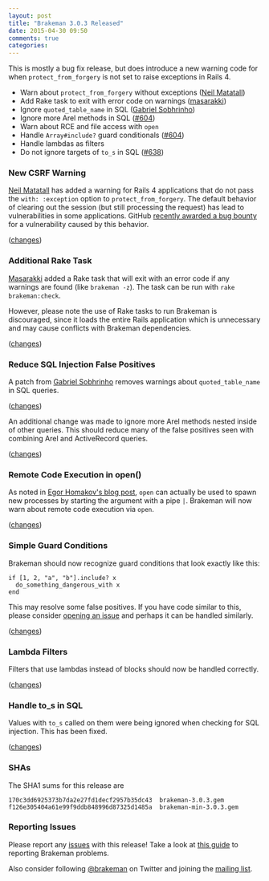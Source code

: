 ```yaml
---
layout: post
title: "Brakeman 3.0.3 Released"
date: 2015-04-30 09:50
comments: true
categories: 
---
```


This is mostly a bug fix release, but does introduce a new warning code for when `protect_from_forgery` is not set to raise exceptions in Rails 4.

* Warn about `protect_from_forgery` without exceptions ([Neil Matatall](https://github.com/oreoshake))
* Add Rake task to exit with error code on warnings ([masarakki](https://github.com/masarakki))
* Ignore `quoted_table_name` in SQL ([Gabriel Sobhrinho](https://github.com/sobrinho))
* Ignore more Arel methods in SQL ([#604](https://github.com/presidentbeef/brakeman/issues/604))
* Warn about RCE and file access with `open`
* Handle `Array#include?` guard conditionals ([#604](https://github.com/presidentbeef/brakeman/issues/604))
* Handle lambdas as filters
* Do not ignore targets of `to_s` in SQL ([#638](https://github.com/presidentbeef/brakeman/issues/638))

### New CSRF Warning

[Neil Matatall](https://github.com/oreoshake) has added a warning for Rails 4 applications that do not pass the `with: :exception` option to `protect_from_forgery`. The default behavior of clearing out the session (but still processing the request) has lead to vulnerabilities in some applications. GitHub [recently awarded a bug bounty](https://bounty.github.com/researchers/LukasReschke.html) for a vulnerability caused by this behavior.

([changes](https://github.com/presidentbeef/brakeman/pull/648))

### Additional Rake Task

[Masarakki](https://github.com/masarakki) added a Rake task that will exit with an error code if any warnings are found (like `brakeman -z`). The task can be run with `rake brakeman:check`.

However, please note the use of Rake tasks to run Brakeman is discouraged, since it loads the entire Rails application which is unnecessary and may cause conflicts with Brakeman dependencies.

([changes](https://github.com/presidentbeef/brakeman/pull/637))

### Reduce SQL Injection False Positives

A patch from [Gabriel Sobhrinho](https://github.com/sobrinho) removes warnings about `quoted_table_name` in SQL queries.

([changes](https://github.com/presidentbeef/brakeman/pull/647))

An additional change was made to ignore more Arel methods nested inside of other queries. This should reduce many of the false positives seen with combining Arel and ActiveRecord queries.

([changes](https://github.com/presidentbeef/brakeman/pull/653))

### Remote Code Execution in open()

As noted in [Egor Homakov's blog post](http://sakurity.com/blog/2015/02/28/openuri.html), `open` can actually be used to spawn new processes by starting the argument with a pipe `|`. Brakeman will now warn about remote code execution via `open`.

([changes](https://github.com/presidentbeef/brakeman/pull/643))

### Simple Guard Conditions

Brakeman should now recognize guard conditions that look exactly like this:

    if [1, 2, "a", "b"].include? x
      do_something_dangerous_with x
    end

This may resolve some false positives. If you have code similar to this, please consider [opening an issue](https://github.com/presidentbeef/brakeman/issues) and perhaps it can be handled similarly.

([changes](https://github.com/presidentbeef/brakeman/pull/640))

### Lambda Filters

Filters that use lambdas instead of blocks should now be handled correctly.

([changes](https://github.com/presidentbeef/brakeman/pull/649))

### Handle to_s in SQL

Values with `to_s` called on them were being ignored when checking for SQL injection. This has been fixed.

([changes](https://github.com/presidentbeef/brakeman/pull/639))

### SHAs

The SHA1 sums for this release are

    170c3dd6925373b7da2e27fd1decf2957b35dc43  brakeman-3.0.3.gem
    f126e305404a61e99f9ddb848996d87325d1485a  brakeman-min-3.0.3.gem

### Reporting Issues

Please report any [issues](https://github.com/presidentbeef/brakeman/issues) with this release! Take a look at [this guide](https://github.com/presidentbeef/brakeman/wiki/How-to-Report-a-Brakeman-Issue) to reporting Brakeman problems.

Also consider following [@brakeman](https://twitter.com/brakeman) on Twitter and joining the [mailing list](http://brakemanscanner.org/contact/).
